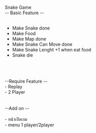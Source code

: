 Snake Game
<br />
-- Basic Feature --<br />
<br />
- Make Snake  done<br />
- Make Food <br />
- Make Map done<br />
- Make Snake Can Move done<br />
- Make Snake Lenght +1 when eat food <br />
- Snake die <br />
<br />
<br />
<br />
--Require Feature --<br />
- Replay <br />
- 2 Player <br />
<br />
<br />
--Add on --<br />
<br />
- หน้าเปิดเกม<br />
- menu 1 player/2player<br />
